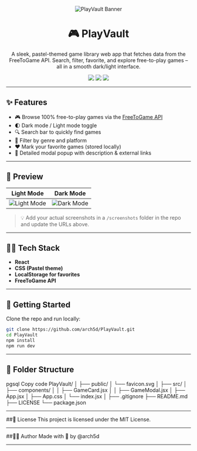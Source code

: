 <!-- Banner -->
<p align="center">
  <img src="https://raw.githubusercontent.com/arch5d/PlayVault/main/banner.png" alt="PlayVault Banner" />
</p>

<h1 align="center">🎮 PlayVault</h1>
<p align="center">
  A sleek, pastel-themed game library web app that fetches data from the FreeToGame API. Search, filter, favorite, and explore free-to-play games – all in a smooth dark/light interface.
</p>

<p align="center">
  <img src="https://img.shields.io/github/license/arch5d/PlayVault" />
  <img src="https://img.shields.io/github/deployments/arch5d/PlayVault/github-pages" />
  <img src="https://img.shields.io/github/languages/top/arch5d/PlayVault" />
</p>

---

## ✨ Features

- 🎮 Browse 100% free-to-play games via the [FreeToGame API](https://www.freetogame.com/api-doc)
- 🌓 Dark mode / Light mode toggle
- 🔍 Search bar to quickly find games
- 🎯 Filter by genre and platform
- ❤️ Mark your favorite games (stored locally)
- 💬 Detailed modal popup with description & external links

---

## 📸 Preview

| Light Mode | Dark Mode |
|------------|-----------|
| ![Light Mode](screenshots/light.png) | ![Dark Mode](screenshots/dark.png) |

> 💡 Add your actual screenshots in a `/screenshots` folder in the repo and update the URLs above.

---

## 🧑‍💻 Tech Stack

- **React**
- **CSS (Pastel theme)**
- **LocalStorage for favorites**
- **FreeToGame API**

---

## 🚀 Getting Started

Clone the repo and run locally:

```bash
git clone https://github.com/arch5d/PlayVault.git
cd PlayVault
npm install
npm run dev
```

---

## 📁 Folder Structure
pgsql
Copy code
PlayVault/
│
├── public/
│   └── favicon.svg
│
├── src/
│   ├── components/
│   │   ├── GameCard.jsx
│   │   ├── GameModal.jsx
│   ├── App.jsx
│   ├── App.css
│   └── index.jsx
│
├── .gitignore
├── README.md
├── LICENSE
└── package.json

---

##📄 License
This project is licensed under the MIT License.

---

##🙋‍♀️ Author
Made with 💜 by @arch5d

---
